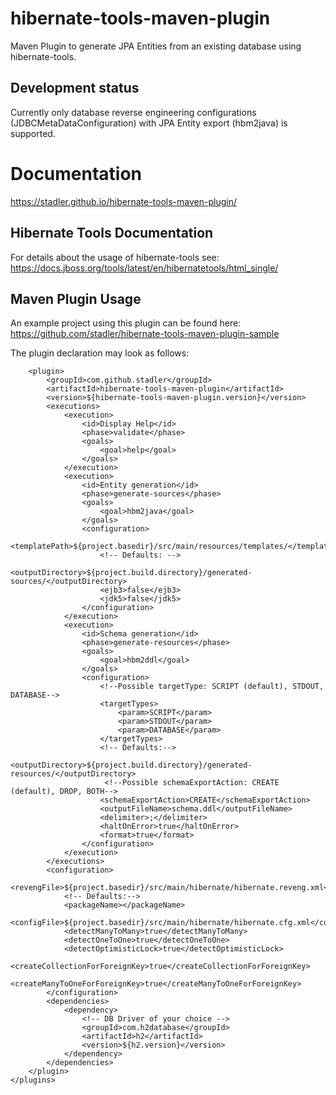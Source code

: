 # hibernate-tools-maven-plugin
Maven Plugin to generate JPA Entities from an existing database using hibernate-tools.

## Development status
Currently only database reverse engineering configurations (JDBCMetaDataConfiguration) with JPA Entity export (hbm2java) is supported.

# Documentation
https://stadler.github.io/hibernate-tools-maven-plugin/

## Hibernate Tools Documentation
For details about the usage of hibernate-tools see:
https://docs.jboss.org/tools/latest/en/hibernatetools/html_single/

## Maven Plugin Usage
An example project using this plugin can be found here:
https://github.com/stadler/hibernate-tools-maven-plugin-sample

The plugin declaration may look as follows:
```
    <plugin>
        <groupId>com.github.stadler</groupId>
        <artifactId>hibernate-tools-maven-plugin</artifactId>
        <version>${hibernate-tools-maven-plugin.version}</version>
        <executions>
            <execution>
                <id>Display Help</id>
                <phase>validate</phase>
                <goals>
                    <goal>help</goal>
                </goals>
            </execution>
            <execution>
                <id>Entity generation</id>
                <phase>generate-sources</phase>
                <goals>
                    <goal>hbm2java</goal>
                </goals>
                <configuration>
                    <templatePath>${project.basedir}/src/main/resources/templates/</templatePath>
                    <!-- Defaults: -->
                    <outputDirectory>${project.build.directory}/generated-sources/</outputDirectory>
                    <ejb3>false</ejb3>
                    <jdk5>false</jdk5>
                </configuration>
            </execution>
            <execution>
                <id>Schema generation</id>
                <phase>generate-resources</phase>
                <goals>
                    <goal>hbm2ddl</goal>
                </goals>
                <configuration>
                    <!--Possible targetType: SCRIPT (default), STDOUT, DATABASE-->
                    <targetTypes>
                        <param>SCRIPT</param>
                        <param>STDOUT</param>
                        <param>DATABASE</param>
                    </targetTypes>
                    <!-- Defaults:-->
                    <outputDirectory>${project.build.directory}/generated-resources/</outputDirectory>
                     <!--Possible schemaExportAction: CREATE (default), DROP, BOTH-->
                    <schemaExportAction>CREATE</schemaExportAction>
                    <outputFileName>schema.ddl</outputFileName>
                    <delimiter>;</delimiter>
                    <haltOnError>true</haltOnError>
                    <format>true</format>
                </configuration>
            </execution>
        </executions>
        <configuration>
            <revengFile>${project.basedir}/src/main/hibernate/hibernate.reveng.xml</revengFile>
            <!-- Defaults:-->
            <packageName></packageName>
            <configFile>${project.basedir}/src/main/hibernate/hibernate.cfg.xml</configFile>
            <detectManyToMany>true</detectManyToMany>
            <detectOneToOne>true</detectOneToOne>
            <detectOptimisticLock>true</detectOptimisticLock>
            <createCollectionForForeignKey>true</createCollectionForForeignKey>
            <createManyToOneForForeignKey>true</createManyToOneForForeignKey>
        </configuration>
        <dependencies>
            <dependency>
                <!-- DB Driver of your choice -->
                <groupId>com.h2database</groupId>
                <artifactId>h2</artifactId>
                <version>${h2.version}</version>
            </dependency>
        </dependencies>
    </plugin>
</plugins>
```
